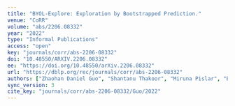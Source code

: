 ```yaml
---
title: "BYOL-Explore: Exploration by Bootstrapped Prediction."
venue: "CoRR"
volume: "abs/2206.08332"
year: "2022"
type: "Informal Publications"
access: "open"
key: "journals/corr/abs-2206-08332"
doi: "10.48550/ARXIV.2206.08332"
ee: "https://doi.org/10.48550/arXiv.2206.08332"
url: "https://dblp.org/rec/journals/corr/abs-2206-08332"
authors: ["Zhaohan Daniel Guo", "Shantanu Thakoor", "Miruna Pislar", "Bernardo \u00c1vila Pires", "Florent Altch\u00e9", "Corentin Tallec", "Alaa Saade", "Daniele Calandriello", "Jean-Bastien Grill", "Yunhao Tang", "Michal Valko", "R\u00e9mi Munos", "Mohammad Gheshlaghi Azar", "Bilal Piot"]
sync_version: 3
cite_key: "journals/corr/abs-2206-08332/Guo/2022"
---
```

